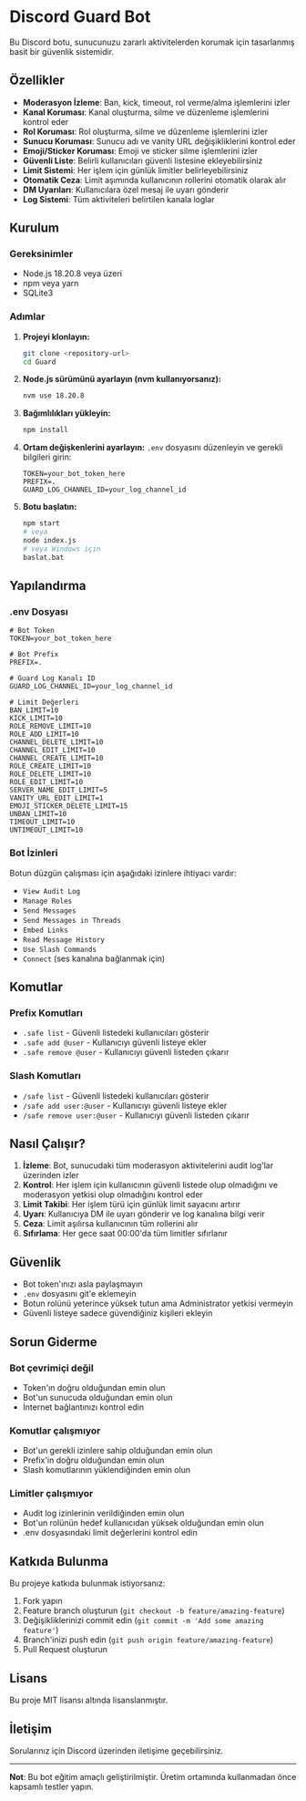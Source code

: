 # Discord Guard Bot

Bu Discord botu, sunucunuzu zararlı aktivitelerden korumak için tasarlanmış basit bir güvenlik sistemidir.

## Özellikler

- **Moderasyon İzleme**: Ban, kick, timeout, rol verme/alma işlemlerini izler
- **Kanal Koruması**: Kanal oluşturma, silme ve düzenleme işlemlerini kontrol eder
- **Rol Koruması**: Rol oluşturma, silme ve düzenleme işlemlerini izler
- **Sunucu Koruması**: Sunucu adı ve vanity URL değişikliklerini kontrol eder
- **Emoji/Sticker Koruması**: Emoji ve sticker silme işlemlerini izler
- **Güvenli Liste**: Belirli kullanıcıları güvenli listesine ekleyebilirsiniz
- **Limit Sistemi**: Her işlem için günlük limitler belirleyebilirsiniz
- **Otomatik Ceza**: Limit aşımında kullanıcının rollerini otomatik olarak alır
- **DM Uyarıları**: Kullanıcılara özel mesaj ile uyarı gönderir
- **Log Sistemi**: Tüm aktiviteleri belirtilen kanala loglar

## Kurulum

### Gereksinimler

- Node.js 18.20.8 veya üzeri
- npm veya yarn
- SQLite3

### Adımlar

1. **Projeyi klonlayın:**
   ```bash
   git clone <repository-url>
   cd Guard
   ```

2. **Node.js sürümünü ayarlayın (nvm kullanıyorsanız):**
   ```bash
   nvm use 18.20.8
   ```

3. **Bağımlılıkları yükleyin:**
   ```bash
   npm install
   ```

4. **Ortam değişkenlerini ayarlayın:**
   `.env` dosyasını düzenleyin ve gerekli bilgileri girin:
   ```env
   TOKEN=your_bot_token_here
   PREFIX=.
   GUARD_LOG_CHANNEL_ID=your_log_channel_id
   ```

5. **Botu başlatın:**
   ```bash
   npm start
   # veya
   node index.js
   # veya Windows için
   baslat.bat
   ```

## Yapılandırma

### .env Dosyası

```env
# Bot Token
TOKEN=your_bot_token_here

# Bot Prefix
PREFIX=.

# Guard Log Kanalı ID
GUARD_LOG_CHANNEL_ID=your_log_channel_id

# Limit Değerleri
BAN_LIMIT=10
KICK_LIMIT=10
ROLE_REMOVE_LIMIT=10
ROLE_ADD_LIMIT=10
CHANNEL_DELETE_LIMIT=10
CHANNEL_EDIT_LIMIT=10
CHANNEL_CREATE_LIMIT=10
ROLE_CREATE_LIMIT=10
ROLE_DELETE_LIMIT=10
ROLE_EDIT_LIMIT=10
SERVER_NAME_EDIT_LIMIT=5
VANITY_URL_EDIT_LIMIT=1
EMOJI_STICKER_DELETE_LIMIT=15
UNBAN_LIMIT=10
TIMEOUT_LIMIT=10
UNTIMEOUT_LIMIT=10
```

### Bot İzinleri

Botun düzgün çalışması için aşağıdaki izinlere ihtiyacı vardır:

- `View Audit Log`
- `Manage Roles`
- `Send Messages`
- `Send Messages in Threads`
- `Embed Links`
- `Read Message History`
- `Use Slash Commands`
- `Connect` (ses kanalına bağlanmak için)

## Komutlar

### Prefix Komutları

- `.safe list` - Güvenli listedeki kullanıcıları gösterir
- `.safe add @user` - Kullanıcıyı güvenli listeye ekler
- `.safe remove @user` - Kullanıcıyı güvenli listeden çıkarır

### Slash Komutları

- `/safe list` - Güvenli listedeki kullanıcıları gösterir
- `/safe add user:@user` - Kullanıcıyı güvenli listeye ekler
- `/safe remove user:@user` - Kullanıcıyı güvenli listeden çıkarır

## Nasıl Çalışır?

1. **İzleme**: Bot, sunucudaki tüm moderasyon aktivitelerini audit log'lar üzerinden izler
2. **Kontrol**: Her işlem için kullanıcının güvenli listede olup olmadığını ve moderasyon yetkisi olup olmadığını kontrol eder
3. **Limit Takibi**: Her işlem türü için günlük limit sayacını artırır
4. **Uyarı**: Kullanıcıya DM ile uyarı gönderir ve log kanalına bilgi verir
5. **Ceza**: Limit aşılırsa kullanıcının tüm rollerini alır
6. **Sıfırlama**: Her gece saat 00:00'da tüm limitler sıfırlanır

## Güvenlik

- Bot token'ınızı asla paylaşmayın
- `.env` dosyasını git'e eklemeyin
- Botun rolünü yeterince yüksek tutun ama Administrator yetkisi vermeyin
- Güvenli listeye sadece güvendiğiniz kişileri ekleyin

## Sorun Giderme

### Bot çevrimiçi değil
- Token'ın doğru olduğundan emin olun
- Bot'un sunucuda olduğundan emin olun
- İnternet bağlantınızı kontrol edin

### Komutlar çalışmıyor
- Bot'un gerekli izinlere sahip olduğundan emin olun
- Prefix'in doğru olduğundan emin olun
- Slash komutlarının yüklendiğinden emin olun

### Limitler çalışmıyor
- Audit log izinlerinin verildiğinden emin olun
- Bot'un rolünün hedef kullanıcıdan yüksek olduğundan emin olun
- .env dosyasındaki limit değerlerini kontrol edin

## Katkıda Bulunma

Bu projeye katkıda bulunmak istiyorsanız:

1. Fork yapın
2. Feature branch oluşturun (`git checkout -b feature/amazing-feature`)
3. Değişikliklerinizi commit edin (`git commit -m 'Add some amazing feature'`)
4. Branch'inizi push edin (`git push origin feature/amazing-feature`)
5. Pull Request oluşturun

## Lisans

Bu proje MIT lisansı altında lisanslanmıştır.

## İletişim

Sorularınız için Discord üzerinden iletişime geçebilirsiniz.

---

**Not**: Bu bot eğitim amaçlı geliştirilmiştir. Üretim ortamında kullanmadan önce kapsamlı testler yapın.